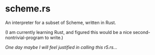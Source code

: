 # scheme.rs

An interpreter for a subset of Scheme, written in Rust.

(I am currently learning Rust, and figured this would be
a nice second-nontrivial-program to write.)

*One day maybe I will feel justified in calling this r5.rs...*
